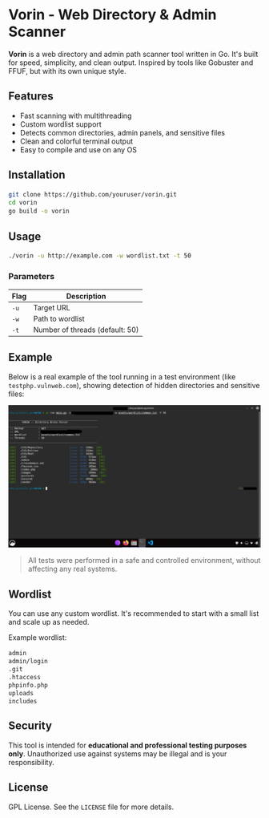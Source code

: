# Vorin - Web Directory & Admin Scanner

**Vorin** is a web directory and admin path scanner tool written in Go. It's built for speed, simplicity, and clean output. Inspired by tools like Gobuster and FFUF, but with its own unique style.

## Features

- Fast scanning with multithreading
- Custom wordlist support
- Detects common directories, admin panels, and sensitive files
- Clean and colorful terminal output
- Easy to compile and use on any OS

## Installation

```bash
git clone https://github.com/youruser/vorin.git
cd vorin
go build -o vorin
```

## Usage

```bash
./vorin -u http://example.com -w wordlist.txt -t 50
```

### Parameters

| Flag     | Description                               |
|----------|-------------------------------------------|
| `-u`     | Target URL                                |
| `-w`     | Path to wordlist                          |
| `-t`     | Number of threads (default: 50)           |

## Example

Below is a real example of the tool running in a test environment (like `testphp.vulnweb.com`), showing detection of hidden directories and sensitive files:

![Scan Example](assets/screenshots/showing.png)

> All tests were performed in a safe and controlled environment, without affecting any real systems.

## Wordlist

You can use any custom wordlist. It's recommended to start with a small list and scale up as needed.

Example wordlist:

```
admin
admin/login
.git
.htaccess
phpinfo.php
uploads
includes
```

## Security

This tool is intended for **educational and professional testing purposes only**. Unauthorized use against systems may be illegal and is your responsibility.

## License

GPL License. See the `LICENSE` file for more details.
